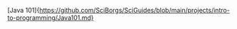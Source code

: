 [Java 101]{https://github.com/SciBorgs/SciGuides/blob/main/projects/intro-to-programming/Java101.md}
